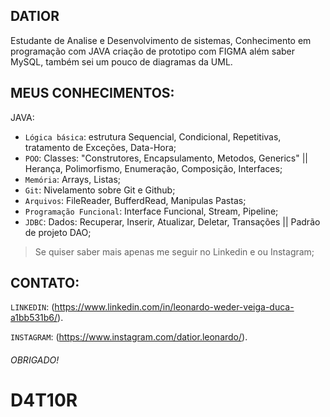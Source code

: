 ## DATIOR

Estudante de Analise e Desenvolvimento de sistemas, Conhecimento em programação com JAVA criação de prototipo com FIGMA além saber MySQL, também sei um pouco de diagramas da UML.

## MEUS CONHECIMENTOS: 

JAVA:

- `Lógica básica`: estrutura Sequencial, Condicional, Repetitivas, tratamento de Exceções, Data-Hora; 
- `POO`: Classes: "Construtores, Encapsulamento, Metodos, Generics" || Herança, Polimorfismo, Enumeração, Composição, Interfaces;
- `Memória`: Arrays, Listas;
- `Git`: Nivelamento sobre Git e Github;
- `Arquivos`: FileReader, BufferdRead, Manipulas Pastas;
- `Programação Funcional`: Interface Funcional, Stream, Pipeline;
- `JDBC`: Dados: Recuperar, Inserir, Atualizar, Deletar, Transações || Padrão de projeto DAO;


> Se quiser saber mais apenas me seguir no Linkedin e ou Instagram;

## CONTATO:
`LINKEDIN`: (https://www.linkedin.com/in/leonardo-weder-veiga-duca-a1bb531b6/).

`INSTAGRAM`: (https://www.instagram.com/datior.leonardo/).


###### OBRIGADO!

# D4T10R